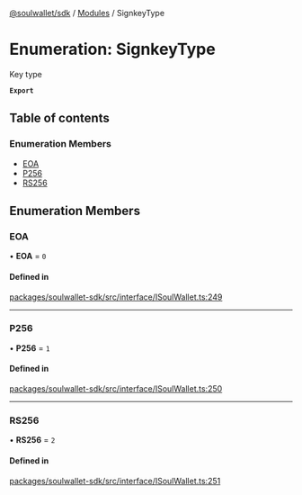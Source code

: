 [@soulwallet/sdk](../README.md) / [Modules](../modules.md) / SignkeyType

# Enumeration: SignkeyType

Key type

**`Export`**

## Table of contents

### Enumeration Members

- [EOA](SignkeyType.md#eoa)
- [P256](SignkeyType.md#p256)
- [RS256](SignkeyType.md#rs256)

## Enumeration Members

### EOA

• **EOA** = ``0``

#### Defined in

[packages/soulwallet-sdk/src/interface/ISoulWallet.ts:249](https://github.com/SoulWallet/soulwalletlib/blob/fc04501/packages/soulwallet-sdk/src/interface/ISoulWallet.ts#L249)

___

### P256

• **P256** = ``1``

#### Defined in

[packages/soulwallet-sdk/src/interface/ISoulWallet.ts:250](https://github.com/SoulWallet/soulwalletlib/blob/fc04501/packages/soulwallet-sdk/src/interface/ISoulWallet.ts#L250)

___

### RS256

• **RS256** = ``2``

#### Defined in

[packages/soulwallet-sdk/src/interface/ISoulWallet.ts:251](https://github.com/SoulWallet/soulwalletlib/blob/fc04501/packages/soulwallet-sdk/src/interface/ISoulWallet.ts#L251)
